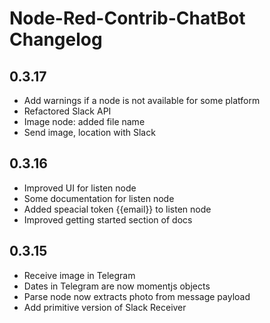 # Node-Red-Contrib-ChatBot Changelog
## 0.3.17
* Add warnings if a node is not available for some platform
* Refactored Slack API
* Image node: added file name
* Send image, location with Slack

## 0.3.16
* Improved UI for listen node
* Some documentation for listen node
* Added speacial token {{email}} to listen node
* Improved getting started section of docs

## 0.3.15
* Receive image in Telegram
* Dates in Telegram are now momentjs objects
* Parse node now extracts photo from message payload
* Add primitive version of Slack Receiver
